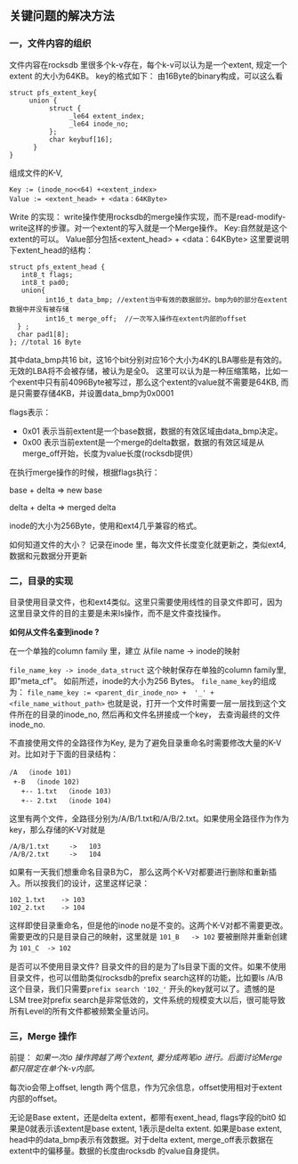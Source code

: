 ## 关键问题的解决方法

### 一，文件内容的组织
文件内容在rocksdb 里很多个k-v存在，每个k-v可以认为是一个extent, 规定一个extent 的大小为64KB。
key的格式如下：
由16Byte的binary构成，可以这么看
```
struct pfs_extent_key{
     union { 
          struct {
               _le64 extent_index;
               _le64 inode_no;
          };
          char keybuf[16];
      }
}
```


组成文件的K-V,
```
Key := (inode_no<<64) +<extent_index>
Value := <extent_head> + <data：64KByte>
```

Write 的实现：
write操作使用rocksdb的merge操作实现，而不是read-modify-write这样的步骤。对一个extent的写入就是一个Merge操作。
Key:自然就是这个extent的可以。
Value部分包括<extent_head> + <data：64KByte>
这里要说明下extent_head的结构：
```
struct pfs_extent_head {
   int8_t flags;
   int8_t pad0;
   union{ 
         int16_t data_bmp; //extent当中有效的数据部分。bmp为0的部分在extent数据中并没有被存储
         int16_t merge_off;  //一次写入操作在extent内部的offset
  } ;
  char pad1[8];
}; //total 16 Byte
```

其中data_bmp共16 bit，这16个bit分别对应16个大小为4K的LBA哪些是有效的。无效的LBA将不会被存储，被认为是全0。
这里可以认为是一种压缩策略，比如一个exent中只有前4096Byte被写过，那么这个extent的value就不需要是64KB, 而是只需要存储4KB，并设置data_bmp为0x0001

flags表示： 
 - 0x01 表示当前extent是一个base数据，数据的有效区域由data_bmp决定。
 - 0x00 表示当前extent是一个merge的delta数据，数据的有效区域是从merge_off开始，长度为value长度(rocksdb提供）

在执行merge操作的时候，根据flags执行：

base + delta => new base

delta + delta => merged delta


inode的大小为256Byte，使用和ext4几乎兼容的格式。

如何知道文件的大小？
记录在inode 里，每次文件长度变化就更新之，类似ext4, 数据和元数据分开更新


### 二，目录的实现
目录使用目录文件，也和ext4类似。这里只需要使用线性的目录文件即可，因为这里目录文件的目的主要是未来ls操作，而不是文件查找操作。

__如何从文件名查到inode ?__

在一个单独的column family 里，建立 从file name -> inode的映射

`file_name_key -> inode_data_struct` 这个映射保存在单独的column family里, 即"meta_cf"。 如前所述，inode的大小为256 Bytes。
`file_name_key`的组成为：
`file_name_key := <parent_dir_inode_no> +  '_' + <file_name_without_path>`
也就是说，打开一个文件时需要一层一层找到这个文件所在的目录的inode_no, 然后再和文件名拼接成一个key， 去查询最终的文件inode_no.

不直接使用文件的全路径作为Key, 是为了避免目录重命名时需要修改大量的K-V对。比如对于下面的目录结构：
```
/A  （inode 101)
 +-B  （inode 102)
   +-- 1.txt  （inode 103)
   +-- 2.txt  （inode 104)
```
这里有两个文件，全路径分别为/A/B/1.txt和/A/B/2.txt。如果使用全路径作为作为key，那么存储的K-V对就是
```
/A/B/1.txt     ->   103
/A/B/2.txt     ->   104
```

如果有一天我们想重命名目录B为C， 那么这两个K-V对都要进行删除和重新插入。所以按我们的设计，这里这样记录：
```
102_1.txt    -> 103
102_2.txt    -> 104
```
这样即使目录重命名，但是他的inode no是不变的。这两个K-V对都不需要更改。需要更改的只是目录自己的映射，这里就是
`101_B   -> 102` 要被删除并重新创建为    `101_C  -> 102`

是否可以不使用目录文件? 
目录文件的目的是为了ls目录下面的文件。如果不使用目录文件，也可以借助类似rocksdb的prefix search这样的功能，比如要ls /A/B 这个目录，我们只需要`prefix search '102_'` 开头的key就可以了。遗憾的是LSM tree对prefix search是非常低效的，文件系统的规模变大以后，很可能导致所有Level的所有文件都被频繁全量访问。

### 三，Merge 操作
前提：
_如果一次io 操作跨越了两个extent, 要分成两笔io 进行。后面讨论Merge 都只限定在单个k-v内部。_



每次io会带上offset, length 两个信息，作为冗余信息，offset使用相对于extent内部的offset。

无论是Base extent，还是delta extent，都带有exent_head, flags字段的bit0 如果是0就表示该extent是base extent, 1表示是delta extent. 如果是base extent, head中的data_bmp表示有效数据。对于delta extent, merge_off表示数据在extent中的偏移量。数据的长度由rocksdb 的value自身提供。